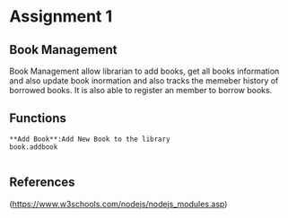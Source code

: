 # Assignment 1
## Book Management 
Book Management allow librarian to add books, get all books information and also update book inormation and also tracks the memeber history of borrowed books.
It is also able to register an member to borrow books. 

## Functions 
```
**Add Book**:Add New Book to the library 
book.addbook


```



## References
(https://www.w3schools.com/nodejs/nodejs_modules.asp)
